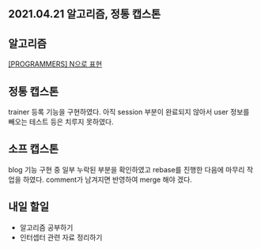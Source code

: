 ## 2021.04.21 알고리즘, 정통 캡스톤

## 알고리즘

[[PROGRAMMERS] N으로 표현](https://hyeonic.tistory.com/200)

## 정통 캡스톤
trainer 등록 기능을 구현하였다. 아직 session 부분이 완료되지 않아서 user 정보를 빼오는 테스트 등은 치루지 못하였다.

## 소프 캡스톤
blog 기능 구현 중 일부 누락된 부분을 확인하였고 rebase를 진행한 다음에 마무리 작업을 하였다. comment가 남겨지면 반영하여 merge 해야 겠다.

## 내일 할일
 - 알고리즘 공부하기
 - 인터셉터 관련 자료 정리하기